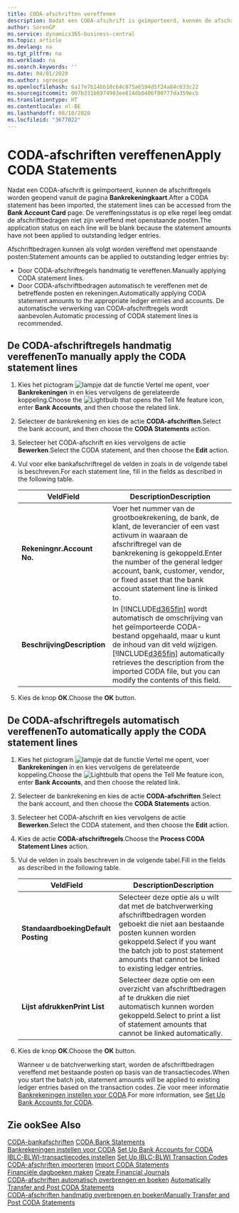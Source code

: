```yaml
---
title: CODA-afschriften vereffenen
description: Nadat een CODA-afschrift is geïmporteerd, kunnen de afschriftregels worden geopend vanuit de pagina Bankrekeningkaart. De vereffeningsstatus is op elke regel leeg omdat de afschriftbedragen niet zijn vereffend met openstaande posten.
author: SorenGP
ms.service: dynamics365-business-central
ms.topic: article
ms.devlang: na
ms.tgt_pltfrm: na
ms.workload: na
ms.search.keywords: ''
ms.date: 04/01/2020
ms.author: sgroespe
ms.openlocfilehash: 6a17e7b14bb18c64c875a6594d5f24a84c033c22
ms.sourcegitcommit: 007b331b6974983ee614db0406f00777da359ecb
ms.translationtype: HT
ms.contentlocale: nl-BE
ms.lasthandoff: 08/10/2020
ms.locfileid: "3677022"
---
```

# <a name="apply-coda-statements"></a><span data-ttu-id="7d66c-104">CODA-afschriften vereffenen</span><span class="sxs-lookup"><span data-stu-id="7d66c-104">Apply CODA Statements</span></span>
<span data-ttu-id="7d66c-105">Nadat een CODA-afschrift is geïmporteerd, kunnen de afschriftregels worden geopend vanuit de pagina **Bankrekeningkaart**.</span><span class="sxs-lookup"><span data-stu-id="7d66c-105">After a CODA statement has been imported, the statement lines can be accessed from the **Bank Account Card** page.</span></span> <span data-ttu-id="7d66c-106">De vereffeningsstatus is op elke regel leeg omdat de afschriftbedragen niet zijn vereffend met openstaande posten.</span><span class="sxs-lookup"><span data-stu-id="7d66c-106">The application status on each line will be blank because the statement amounts have not been applied to outstanding ledger entries.</span></span>  

<span data-ttu-id="7d66c-107">Afschriftbedragen kunnen als volgt worden vereffend met openstaande posten:</span><span class="sxs-lookup"><span data-stu-id="7d66c-107">Statement amounts can be applied to outstanding ledger entries by:</span></span>  

-   <span data-ttu-id="7d66c-108">Door CODA-afschriftregels handmatig te vereffenen.</span><span class="sxs-lookup"><span data-stu-id="7d66c-108">Manually applying CODA statement lines.</span></span>  
-   <span data-ttu-id="7d66c-109">Door CODA-afschriftbedragen automatisch te vereffenen met de betreffende posten en rekeningen.</span><span class="sxs-lookup"><span data-stu-id="7d66c-109">Automatically applying CODA statement amounts to the appropriate ledger entries and accounts.</span></span> <span data-ttu-id="7d66c-110">De automatische verwerking van CODA-afschriftregels wordt aanbevolen.</span><span class="sxs-lookup"><span data-stu-id="7d66c-110">Automatic processing of CODA statement lines is recommended.</span></span>  

## <a name="to-manually-apply-the-coda-statement-lines"></a><span data-ttu-id="7d66c-111">De CODA-afschriftregels handmatig vereffenen</span><span class="sxs-lookup"><span data-stu-id="7d66c-111">To manually apply the CODA statement lines</span></span>  

1.  <span data-ttu-id="7d66c-112">Kies het pictogram ![lampje dat de functie Vertel me opent](../../media/ui-search/search_small.png "Vertel me wat u wilt doen"), voer **Bankrekeningen** in en kies vervolgens de gerelateerde koppeling.</span><span class="sxs-lookup"><span data-stu-id="7d66c-112">Choose the ![Lightbulb that opens the Tell Me feature](../../media/ui-search/search_small.png "Tell me what you want to do") icon, enter **Bank Accounts**, and then choose the related link.</span></span>  
2.  <span data-ttu-id="7d66c-113">Selecteer de bankrekening en kies de actie **CODA-afschriften**.</span><span class="sxs-lookup"><span data-stu-id="7d66c-113">Select the bank account, and then choose the **CODA Statements** action.</span></span>  
3.  <span data-ttu-id="7d66c-114">Selecteer het CODA-afschrift en kies vervolgens de actie **Bewerken**.</span><span class="sxs-lookup"><span data-stu-id="7d66c-114">Select the CODA statement, and then choose the **Edit** action.</span></span>  
4.  <span data-ttu-id="7d66c-115">Vul voor elke bankafschriftregel de velden in zoals in de volgende tabel is beschreven.</span><span class="sxs-lookup"><span data-stu-id="7d66c-115">For each statement line, fill in the fields as described in the following table.</span></span>  

    |<span data-ttu-id="7d66c-116">Veld</span><span class="sxs-lookup"><span data-stu-id="7d66c-116">Field</span></span>|<span data-ttu-id="7d66c-117">Description</span><span class="sxs-lookup"><span data-stu-id="7d66c-117">Description</span></span>|  
    |---------------------------------|---------------------------------------|  
    |<span data-ttu-id="7d66c-118">**Rekeningnr.**</span><span class="sxs-lookup"><span data-stu-id="7d66c-118">**Account No.**</span></span>|<span data-ttu-id="7d66c-119">Voer het nummer van de grootboekrekening, de bank, de klant, de leverancier of een vast activum in waaraan de afschriftregel van de bankrekening is gekoppeld.</span><span class="sxs-lookup"><span data-stu-id="7d66c-119">Enter the number of the general ledger account, bank, customer, vendor, or fixed asset that the bank account statement line is linked to.</span></span>|  
    |<span data-ttu-id="7d66c-120">**Beschrijving**</span><span class="sxs-lookup"><span data-stu-id="7d66c-120">**Description**</span></span>|<span data-ttu-id="7d66c-121">In [!INCLUDE[d365fin](../../includes/d365fin_md.md)] wordt automatisch de omschrijving van het geïmporteerde CODA-bestand opgehaald, maar u kunt de inhoud van dit veld wijzigen.</span><span class="sxs-lookup"><span data-stu-id="7d66c-121">[!INCLUDE[d365fin](../../includes/d365fin_md.md)] automatically retrieves the description from the imported CODA file, but you can modify the contents of this field.</span></span>|  

5.  <span data-ttu-id="7d66c-122">Kies de knop **OK**.</span><span class="sxs-lookup"><span data-stu-id="7d66c-122">Choose the **OK** button.</span></span>  

## <a name="to-automatically-apply-the-coda-statement-lines"></a><span data-ttu-id="7d66c-123">De CODA-afschriftregels automatisch vereffenen</span><span class="sxs-lookup"><span data-stu-id="7d66c-123">To automatically apply the CODA statement lines</span></span>  

1.  <span data-ttu-id="7d66c-124">Kies het pictogram ![lampje dat de functie Vertel me opent](../../media/ui-search/search_small.png "Vertel me wat u wilt doen"), voer **Bankrekeningen** in en kies vervolgens de gerelateerde koppeling.</span><span class="sxs-lookup"><span data-stu-id="7d66c-124">Choose the ![Lightbulb that opens the Tell Me feature](../../media/ui-search/search_small.png "Tell me what you want to do") icon, enter **Bank Accounts**, and then choose the related link.</span></span>  
2.  <span data-ttu-id="7d66c-125">Selecteer de bankrekening en kies de actie **CODA-afschriften**.</span><span class="sxs-lookup"><span data-stu-id="7d66c-125">Select the bank account, and then choose the **CODA Statements** action.</span></span>  
3.  <span data-ttu-id="7d66c-126">Selecteer het CODA-afschrift en kies vervolgens de actie **Bewerken**.</span><span class="sxs-lookup"><span data-stu-id="7d66c-126">Select the CODA statement, and then choose the **Edit** action.</span></span>  
4.  <span data-ttu-id="7d66c-127">Kies de actie **CODA-afschriftregels**.</span><span class="sxs-lookup"><span data-stu-id="7d66c-127">Choose the **Process CODA Statement Lines** action.</span></span>  
5.  <span data-ttu-id="7d66c-128">Vul de velden in zoals beschreven in de volgende tabel.</span><span class="sxs-lookup"><span data-stu-id="7d66c-128">Fill in the fields as described in the following table.</span></span>  

    |<span data-ttu-id="7d66c-129">Veld</span><span class="sxs-lookup"><span data-stu-id="7d66c-129">Field</span></span>|<span data-ttu-id="7d66c-130">Description</span><span class="sxs-lookup"><span data-stu-id="7d66c-130">Description</span></span>|  
    |---------------------------------|---------------------------------------|  
    |<span data-ttu-id="7d66c-131">**Standaardboeking**</span><span class="sxs-lookup"><span data-stu-id="7d66c-131">**Default Posting**</span></span>|<span data-ttu-id="7d66c-132">Selecteer deze optie als u wilt dat met de batchverwerking afschriftbedragen worden geboekt die niet aan bestaande posten kunnen worden gekoppeld.</span><span class="sxs-lookup"><span data-stu-id="7d66c-132">Select if you want the batch job to post statement amounts that cannot be linked to existing ledger entries.</span></span>|  
    |<span data-ttu-id="7d66c-133">**Lijst afdrukken**</span><span class="sxs-lookup"><span data-stu-id="7d66c-133">**Print List**</span></span>|<span data-ttu-id="7d66c-134">Selecteer deze optie om een overzicht van afschriftbedragen af te drukken die niet automatisch kunnen worden gekoppeld.</span><span class="sxs-lookup"><span data-stu-id="7d66c-134">Select to print a list of statement amounts that cannot be linked automatically.</span></span>|  

6.  <span data-ttu-id="7d66c-135">Kies de knop **OK**.</span><span class="sxs-lookup"><span data-stu-id="7d66c-135">Choose the **OK** button.</span></span>  

    <span data-ttu-id="7d66c-136">Wanneer u de batchverwerking start, worden de afschriftbedragen vereffend met bestaande posten op basis van de transactiecodes.</span><span class="sxs-lookup"><span data-stu-id="7d66c-136">When you start the batch job, statement amounts will be applied to existing ledger entries based on the transaction codes.</span></span> <span data-ttu-id="7d66c-137">Zie voor meer informatie [Bankrekeningen instellen voor CODA](how-to-set-up-bank-accounts-for-coda.md).</span><span class="sxs-lookup"><span data-stu-id="7d66c-137">For more information, see [Set Up Bank Accounts for CODA](how-to-set-up-bank-accounts-for-coda.md).</span></span>

## <a name="see-also"></a><span data-ttu-id="7d66c-138">Zie ook</span><span class="sxs-lookup"><span data-stu-id="7d66c-138">See Also</span></span>  
 <span data-ttu-id="7d66c-139">[CODA-bankafschriften](coda-bank-statements.md) </span><span class="sxs-lookup"><span data-stu-id="7d66c-139">[CODA Bank Statements](coda-bank-statements.md) </span></span>  
 <span data-ttu-id="7d66c-140">[Bankrekeningen instellen voor CODA](how-to-set-up-bank-accounts-for-coda.md) </span><span class="sxs-lookup"><span data-stu-id="7d66c-140">[Set Up Bank Accounts for CODA](how-to-set-up-bank-accounts-for-coda.md) </span></span>  
 <span data-ttu-id="7d66c-141">[IBLC-BLWI-transactiecodes instellen](how-to-set-up-iblc-blwi-transaction-codes.md) </span><span class="sxs-lookup"><span data-stu-id="7d66c-141">[Set Up IBLC-BLWI Transaction Codes](how-to-set-up-iblc-blwi-transaction-codes.md) </span></span>  
 <span data-ttu-id="7d66c-142">[CODA-afschriften importeren](how-to-import-coda-statements.md) </span><span class="sxs-lookup"><span data-stu-id="7d66c-142">[Import CODA Statements](how-to-import-coda-statements.md) </span></span>  
 <span data-ttu-id="7d66c-143">[Financiële dagboeken maken](how-to-create-financial-journals.md) </span><span class="sxs-lookup"><span data-stu-id="7d66c-143">[Create Financial Journals](how-to-create-financial-journals.md) </span></span>  
 <span data-ttu-id="7d66c-144">[CODA-afschriften automatisch overbrengen en boeken](how-to-automatically-transfer-and-post-coda-statements.md) </span><span class="sxs-lookup"><span data-stu-id="7d66c-144">[Automatically Transfer and Post CODA Statements](how-to-automatically-transfer-and-post-coda-statements.md) </span></span>  
 [<span data-ttu-id="7d66c-145">CODA-afschriften handmatig overbrengen en boeken</span><span class="sxs-lookup"><span data-stu-id="7d66c-145">Manually Transfer and Post CODA Statements</span></span>](how-to-manually-transfer-and-post-coda-statements.md)
